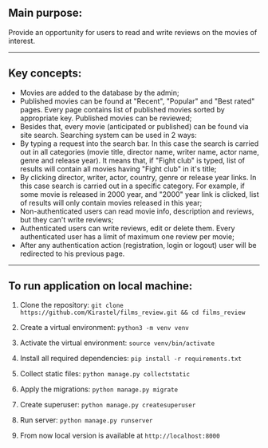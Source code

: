 
## Main purpose:
Provide an opportunity for users to read and write reviews on the movies of interest.
____
## Key concepts:
* Movies are added to the database by the admin;
* Published movies can be found at "Recent", "Popular" and "Best rated" pages. Every page contains list of published movies sorted by appropriate key. Published movies can be reviewed;
* Besides that, every movie (anticipated or published) can be found via site search. Searching system can be used in 2 ways:
* By typing a request into the search bar. In this case the search is carried out in all categories (movie title, director name, writer name, actor name, genre and release year). It means that, if "Fight club" is typed, list of results will contain all movies having "Fight club" in it's title;
* By clicking director, writer, actor, country, genre or release year links. In this case search is carried out in a specific category. For example, if some movie is released in 2000 year, and "2000" year link is clicked, list of results will only contain movies released in this year;
* Non-authenticated users can read movie info, description and reviews, but they can't write reviews;
* Authenticated users can write reviews, edit or delete them. Every authenticated user has a limit of maximum one review per movie;
* After any authentication action (registration, login or logout) user will be redirected to his previous page.
____
## To run application on local machine:
1. Clone the repository:
```git clone https://github.com/Kirastel/films_review.git && cd films_review```


2. Create a virtual environment:
```python3 -m venv venv```

3. Activate the virtual environment:
```source venv/bin/activate```

4. Install all required dependencies:
```pip install -r requirements.txt```

5. Collect static files:
```python manage.py collectstatic```

6. Apply the migrations:
```python manage.py migrate```

7. Create superuser:
```python manage.py createsuperuser```

8. Run server:
```python manage.py runserver```

9. From now local version is available at ```http://localhost:8000```
